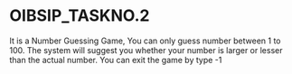 # OIBSIP_TASKNO.2
It is a Number Guessing Game, You can only guess number between 1 to 100.  The system will suggest you whether your number is larger or lesser than the actual number. You can exit the game by type -1
